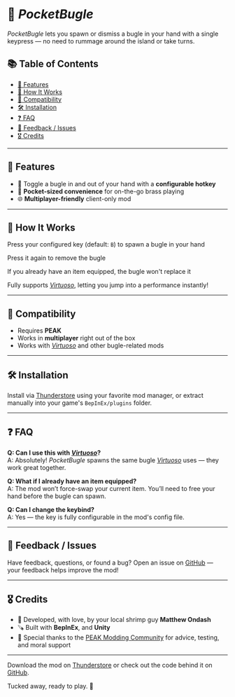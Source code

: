 # 📯 *PocketBugle*

*PocketBugle* lets you spawn or dismiss a bugle in your hand with a single keypress — no need to rummage around the island or take turns.

## 📚 Table of Contents

- [🚀 Features](#-features)
- [🔧 How It Works](#-how-it-works)
- [🔗 Compatibility](#-compatibility)
- [🛠️ Installation](#-installation)
- [❓ FAQ](#-faq)
- [💬 Feedback / Issues](#-feedback--issues)
- [🎖️ Credits](#-credits)

---

## 🚀 Features

- 🎺 Toggle a bugle in and out of your hand with a **configurable hotkey**
- 🧳 **Pocket-sized convenience** for on-the-go brass playing
- 🌐 **Multiplayer-friendly** client-only mod

---

## 🔧 How It Works

Press your configured key (default: `B`) to spawn a bugle in your hand

Press it again to remove the bugle

If you already have an item equipped, the bugle won't replace it

Fully supports [*Virtuoso*][virtuoso], letting you jump into a performance instantly!

---

## 🔗 Compatibility

- Requires **PEAK**
- Works in **multiplayer** right out of the box
- Works with [*Virtuoso*][virtuoso] and other bugle-related mods

---

## 🛠️ Installation

Install via [Thunderstore][thunderstore] using your favorite mod manager, or extract manually into your game's `BepInEx/plugins` folder.

---

## ❓ FAQ

**Q: Can I use this with [*Virtuoso*][virtuoso]?**  
A: Absolutely! *PocketBugle* spawns the same bugle [*Virtuoso*][virtuoso] uses — they work great together.

**Q: What if I already have an item equipped?**  
A: The mod won’t force-swap your current item. You’ll need to free your hand before the bugle can spawn.

**Q: Can I change the keybind?**  
A: Yes — the key is fully configurable in the mod's config file.

---

## 💬 Feedback / Issues

Have feedback, questions, or found a bug? Open an issue on [GitHub][github] — your feedback helps improve the mod!

---

## 🎖️ Credits

- 🦐 Developed, with love, by your local shrimp guy **Matthew Ondash**
- 🪚 Built with **BepInEx**, and **Unity**
- 💖 Special thanks to the [PEAK Modding Community][discord] for advice, testing, and moral support

---

Download the mod on [Thunderstore][thunderstore] or check out the code behind it on [GitHub][github].

Tucked away, ready to play. 📯

[discord]: https://discord.gg/SAw86z24rB
[github]: https://github.com/mondash/PocketBugle
[thunderstore]: https://thunderstore.io/c/peak/
[virtuoso]: https://thunderstore.io/c/peak/p/mondash/Virtuoso/
